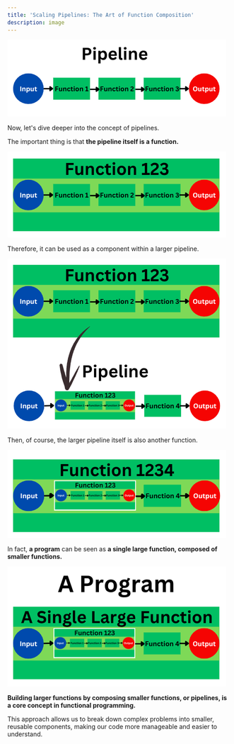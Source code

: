```yaml
---
title: 'Scaling Pipelines: The Art of Function Composition'
description: image
---
```

![image](https://raw.githubusercontent.com/ken-okabe/web-images5/main/img_1752421043806.png)

Now, let's dive deeper into the concept of pipelines.

The important thing is that  **the pipeline itself is a function.**

![image](https://raw.githubusercontent.com/ken-okabe/web-images5/main/img_1752421079326.png)

Therefore, it can be used as a component within a larger pipeline.

![image](https://raw.githubusercontent.com/ken-okabe/web-images5/main/img_1752421004177.png)

Then, of course, the larger pipeline itself is also another function.

![image](https://raw.githubusercontent.com/ken-okabe/web-images5/main/img_1752421626240.png)

In fact,  **a program**  can be seen as  **a single large function, composed of smaller functions.**

![image](https://raw.githubusercontent.com/ken-okabe/web-images5/main/img_1752420969361.png)

**Building larger functions by composing smaller functions, or pipelines, is a core concept in functional programming.**

This approach allows us to break down complex problems into smaller, reusable components, making our code more manageable and easier to understand.
